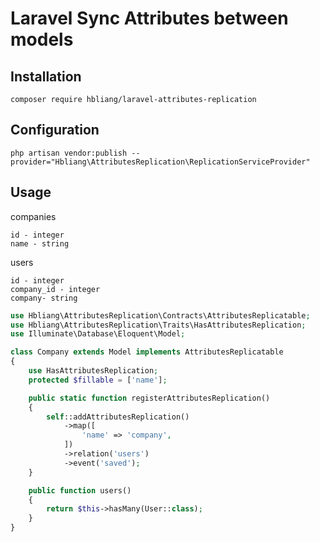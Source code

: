 # Laravel Sync Attributes between models

## Installation
`composer require hbliang/laravel-attributes-replication`

## Configuration
`php artisan vendor:publish --provider="Hbliang\AttributesReplication\ReplicationServiceProvider"`

## Usage


companies

    id - integer
    name - string

users

    id - integer
    company_id - integer
    company- string


```PHP
use Hbliang\AttributesReplication\Contracts\AttributesReplicatable;
use Hbliang\AttributesReplication\Traits\HasAttributesReplication;
use Illuminate\Database\Eloquent\Model;

class Company extends Model implements AttributesReplicatable
{
    use HasAttributesReplication;
    protected $fillable = ['name'];

    public static function registerAttributesReplication()
    {
        self::addAttributesReplication()
            ->map([
                'name' => 'company',
            ])
            ->relation('users')
            ->event('saved');
    }

    public function users()
    {
        return $this->hasMany(User::class);
    }
}
```